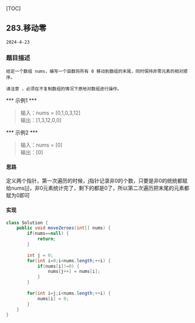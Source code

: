 [TOC]
## 283.移动零

```
2024-4-23
```
### 题目描述
```
给定一个数组 nums，编写一个函数将所有 0 移动到数组的末尾，同时保持非零元素的相对顺序。

请注意 ，必须在不复制数组的情况下原地对数组进行操作。
```
*** 示例1 ***
> 输入：nums = [0,1,0,3,12]       
> 输出：[1,3,12,0,0]                                   

*** 示例2 ***
> 输入：nums = [0]         
> 输出：[0]          
       

#### 思路

定义两个指针，第一次遍历的时候，j指针记录非0的个数，只要是非0的统统都赋给nums[j]，非0元素统计完了，剩下的都是0了，所以第二次遍历把末尾的元素都赋为0即可

#### 实现
```java
class Solution {
    public void moveZeroes(int[] nums) {
        if(nums==null) {
			return;
		}
		
		int j = 0;
		for(int i=0;i<nums.length;++i) {
			if(nums[i]!=0) {
				nums[j++] = nums[i];
			}
		}
	
		for(int i=j;i<nums.length;++i) {
			nums[i] = 0;
		}
    }
}
```